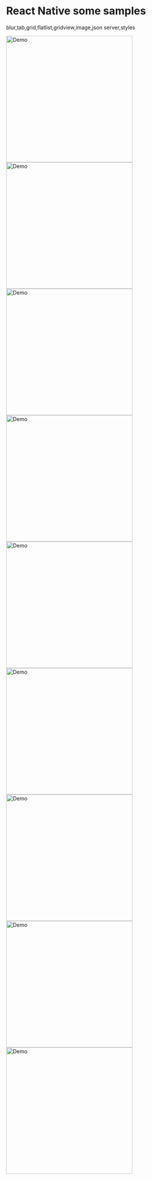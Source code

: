 # React Native some samples
blur,tab,grid,flatlist,gridview,image,json server,styles

<img src="https://raw.githubusercontent.com/EugenePizzerbert/react-native-house1/master/screenshots/Screenshot_24.png" alt="Demo" width="340" />

<img src="https://raw.githubusercontent.com/EugenePizzerbert/react-native-house1/master/screenshots/Screenshot_25.png" alt="Demo" width="340" />

<img src="https://raw.githubusercontent.com/EugenePizzerbert/react-native-house1/master/screenshots/Screenshot_26.png" alt="Demo" width="340" />

<img src="https://raw.githubusercontent.com/EugenePizzerbert/react-native-house1/master/screenshots/Screenshot_27.png" alt="Demo" width="340" />

<img src="https://raw.githubusercontent.com/EugenePizzerbert/react-native-house1/master/screenshots/Screenshot_28.png" alt="Demo" width="340" />

<img src="https://raw.githubusercontent.com/EugenePizzerbert/react-native-house1/master/screenshots/Screenshot_29.png" alt="Demo" width="340" />

<img src="https://raw.githubusercontent.com/EugenePizzerbert/react-native-house1/master/screenshots/Screenshot_30.png" alt="Demo" width="340" />

<img src="https://raw.githubusercontent.com/EugenePizzerbert/react-native-house1/master/screenshots/Screenshot_6.png" alt="Demo" width="340" />

<img src="https://raw.githubusercontent.com/EugenePizzerbert/react-native-house1/master/screenshots/Screenshot_7.png" alt="Demo" width="340" />

